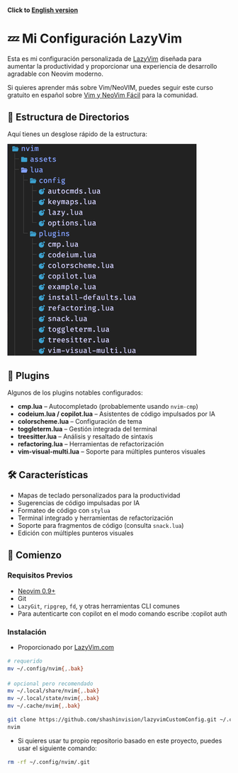 #### Click to [English version](./README_EN.md)

# 💤 Mi Configuración LazyVim

Esta es mi configuración personalizada de [LazyVim](https://github.com/LazyVim/LazyVim) diseñada para aumentar la productividad y proporcionar una experiencia de desarrollo agradable con Neovim moderno.

Si quieres aprender más sobre Vim/NeoVIM, puedes seguir este curso gratuito en español sobre [Vim y NeoVim Fácil](https://youtube.com/playlist?list=PLt8PjPook45ZemtwXONrL5mrN-NTd71Lo&si=CKZKMrOKoWXqQ2Tw) para la comunidad.

## 📁 Estructura de Directorios

Aquí tienes un desglose rápido de la estructura:

![Estructura de Directorios](./assets/dir.jpg)

## 🔌 Plugins

Algunos de los plugins notables configurados:

- **cmp.lua** – Autocompletado (probablemente usando `nvim-cmp`)
- **codeium.lua / copilot.lua** – Asistentes de código impulsados por IA
- **colorscheme.lua** – Configuración de tema
- **toggleterm.lua** – Gestión integrada del terminal
- **treesitter.lua** – Análisis y resaltado de sintaxis
- **refactoring.lua** – Herramientas de refactorización
- **vim-visual-multi.lua** – Soporte para múltiples punteros visuales

## 🛠 Características

- Mapas de teclado personalizados para la productividad
- Sugerencias de código impulsadas por IA
- Formateo de código con `stylua`
- Terminal integrado y herramientas de refactorización
- Soporte para fragmentos de código (consulta `snack.lua`)
- Edición con múltiples punteros visuales

## 🚀 Comienzo

### Requisitos Previos

- [Neovim 0.9+](https://neovim.io/)
- Git
- `LazyGit`, `ripgrep`, `fd`, y otras herramientas CLI comunes
- Para autenticarte con copilot en el modo comando escribe :copilot auth

### Instalación

- Proporcionado por [LazyVim.com](https://www.lazyvim.org/installation)

```bash
# requerido
mv ~/.config/nvim{,.bak}

# opcional pero recomendado
mv ~/.local/share/nvim{,.bak}
mv ~/.local/state/nvim{,.bak}
mv ~/.cache/nvim{,.bak}
```

```bash
git clone https://github.com/shashinvision/lazyvimCustomConfig.git ~/.config/nvim
nvim
```

- Si quieres usar tu propio repositorio basado en este proyecto, puedes usar el siguiente comando:

```bash
rm -rf ~/.config/nvim/.git
```
